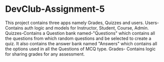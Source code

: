 # DevClub-Assignment-5
This project contains three apps namely Grades, Quizzes and users. Users-Contains auth logic and models for Instructor, Student, Course, Admin. Quizzes-Contains a Question bank named-"Questions" which contains all the questions from which random questions and be selected to create a quiz. It also contains the answer bank named "Answers" which contains all the options used in all the Questions of MCQ type. Grades- Contains logic for sharing grades for any assessment.
